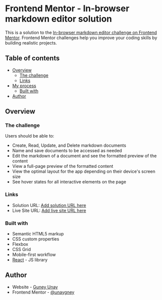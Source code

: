 # Frontend Mentor - In-browser markdown editor solution

This is a solution to the [In-browser markdown editor challenge on Frontend Mentor](https://www.frontendmentor.io/challenges/inbrowser-markdown-editor-r16TrrQX9). Frontend Mentor challenges help you improve your coding skills by building realistic projects.

## Table of contents

- [Overview](#overview)
  - [The challenge](#the-challenge)
  - [Links](#links)
- [My process](#my-process)
  - [Built with](#built-with)
- [Author](#author)

## Overview

### The challenge

Users should be able to:

- Create, Read, Update, and Delete markdown documents
- Name and save documents to be accessed as needed
- Edit the markdown of a document and see the formatted preview of the content
- View a full-page preview of the formatted content
- View the optimal layout for the app depending on their device's screen size
- See hover states for all interactive elements on the page

### Links

- Solution URL: [Add solution URL here](https://www.frontendmentor.io/solutions/inbrowser-markdown-editor-with-react-and-tailwindcss-VI_S3JZk-O)
- Live Site URL: [Add live site URL here](https://markdownsite.netlify.app/)

### Built with

- Semantic HTML5 markup
- CSS custom properties
- Flexbox
- CSS Grid
- Mobile-first workflow
- [React](https://reactjs.org/) - JS library

## Author

- Website - [Guney Unay](https://www.your-site.com)
- Frontend Mentor - [@unaygney](https://www.frontendmentor.io/profile/yourusername)
